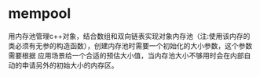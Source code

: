 # mempool
用内存池管理c++对象，结合数组和双向链表实现对象内存池（注:使用该内存的类必须有无参的构造函数），创建内存池时需要一个初始化的大小参数，这个参数需要根据
应用场景给一个合适的预估大小值，当内存池大小不够用时会在内部自动的申请另外的初始大小的内存区。
